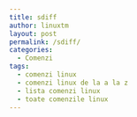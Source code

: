 ```yaml
---
title: sdiff
author: linuxtm
layout: post
permalink: /sdiff/
categories:
  - Comenzi
tags:
  - comenzi linux
  - comenzi linux de la a la z
  - lista comenzi linux
  - toate comenzile linux
---
```

